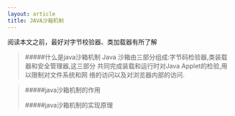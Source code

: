 ```yaml
---
layout: article
title: JAVA沙箱机制
---
```

阅读本文之前，最好对字节校验器、类加载器有所了解
>#####什么是java沙箱机制
    Java 沙箱由三部分组成:字节码检验器,类装载器和安全管理器,这三部分
    共同完成装载和运行时对Java Applet的检验,用以限制对文件系统和网
    络的访问以及对浏览器内部的访问.

>#####java沙箱机制的作用
>
>#####java沙箱机制的实现原理